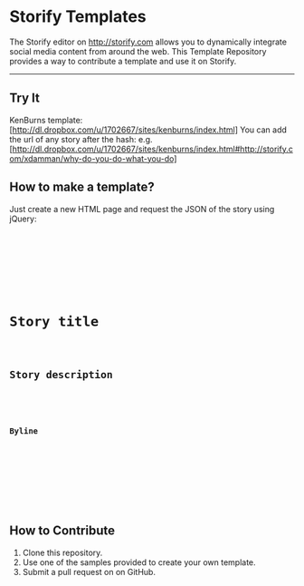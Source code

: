 # Storify Templates

The Storify editor on http://storify.com allows you to dynamically integrate social media content from around the web.
This Template Repository provides a way to contribute a template and use it on Storify.

---------------------

## Try It
KenBurns template: [http://dl.dropbox.com/u/1702667/sites/kenburns/index.html]
You can add the url of any story after the hash:
e.g. [http://dl.dropbox.com/u/1702667/sites/kenburns/index.html#http://storify.com/xdamman/why-do-you-do-what-you-do]

## How to make a template?

Just create a new HTML page and request the JSON of the story using jQuery:
<code>
  <script src="http://ajax.googleapis.com/ajax/libs/jquery/1.4.2/jquery.min.js" type="text/javascript"></script>
  
  <div id="story">
    <div id="header">
      <h1>Story title</h1>
      <h2>Story description</h2>
      <img id="byline" width=16 height=16 src="" border=0 />
      <h3>Byline</h3>
    </div>
  </div>
  
  <script>
  if (window.location.hash && window.location.hash.match(/http:\/\/storify\.com\//)) storyurl = window.location.hash.substr(1);
  else storyurl = 'http://storify.com/torontostar/online-reaction-to-libya-chaos';

  $.getJSON(storyurl + '.json?callback=?', function(json) {
  	renderStory(json);
  });

  function renderStory(story) {

  	$('#story #header h1').html(story.title);
  	$('#story #header h2').html(story.description);
  	$('#story #header h3').html('By ' + story.author.name);
  	$('#story #header img#byline').attr("src", story.author.avatar);
  
  	// And so on...

  	// You can check in the console all the available data from the JSON
  	console.log("Story: ", story);
	}
  </script>
</code>


## How to Contribute

1. Clone this repository.
1. Use one of the samples provided to create your own template.
1. Submit a pull request on on GitHub.

